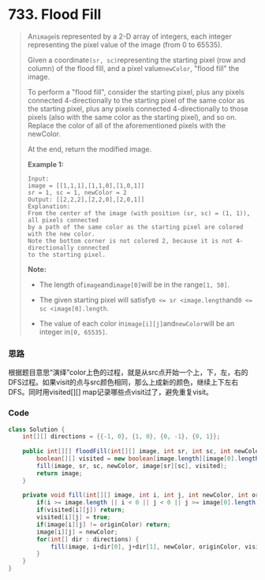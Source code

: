 # 733. Flood Fill

> An`image`is represented by a 2-D array of integers, each integer representing the pixel value of the image \(from 0 to 65535\).
>
> Given a coordinate`(sr, sc)`representing the starting pixel \(row and column\) of the flood fill, and a pixel value`newColor`, "flood fill" the image.
>
> To perform a "flood fill", consider the starting pixel, plus any pixels connected 4-directionally to the starting pixel of the same color as the starting pixel, plus any pixels connected 4-directionally to those pixels \(also with the same color as the starting pixel\), and so on. Replace the color of all of the aforementioned pixels with the newColor.
>
> At the end, return the modified image.
>
> **Example 1:**
>
> ```
> Input: 
> image = [[1,1,1],[1,1,0],[1,0,1]]
> sr = 1, sc = 1, newColor = 2
> Output: [[2,2,2],[2,2,0],[2,0,1]]
> Explanation: 
> From the center of the image (with position (sr, sc) = (1, 1)), all pixels connected 
> by a path of the same color as the starting pixel are colored with the new color.
> Note the bottom corner is not colored 2, because it is not 4-directionally connected
> to the starting pixel.
> ```
>
> **Note:**
>
> * The length of`image`and`image[0]`will be in the range`[1, 50]`.
>
> * The given starting pixel will satisfy`0 <= sr <image.length`and`0 <= sc <image[0].length`.
>
> * The value of each color in`image[i][j]`and`newColor`will be an integer in`[0, 65535]`.

### 思路

根据题目意思“演绎”color上色的过程，就是从src点开始一个上，下，左，右的DFS过程。如果visit的点与src颜色相同，那么上成新的颜色，继续上下左右DFS。同时用visited\[\]\[\] map记录哪些点visit过了，避免重复visit。

### Code

```java
class Solution {
    int[][] directions = {{-1, 0}, {1, 0}, {0, -1}, {0, 1}};
        
    public int[][] floodFill(int[][] image, int sr, int sc, int newColor) {
        boolean[][] visited = new boolean[image.length][image[0].length];
        fill(image, sr, sc, newColor, image[sr][sc], visited);
        return image;
    }
    
    private void fill(int[][] image, int i, int j, int newColor, int originColor, boolean[][] visited) {
        if(i >= image.length || i < 0 || j < 0 || j >= image[0].length) return;
        if(visited[i][j]) return;
        visited[i][j] = true;
        if(image[i][j] != originColor) return;
        image[i][j] = newColor;
        for(int[] dir : directions) {
            fill(image, i+dir[0], j+dir[1], newColor, originColor, visited);
        }
    }
}
```




